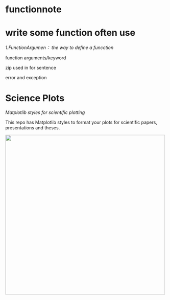 # functionnote
write some function often use
=============
*1.FunctionArgumen： 
the way to define a funcction*

function arguments/keyword
   
zip used in for sentence 
   
error and exception 
  
Science Plots
=============

*Matplotlib styles for scientific plotting* 

This repo has Matplotlib styles to format your plots for scientific papers, presentations and theses.

<img src="https://github.com/garrettj403/SciencePlots/raw/master/examples/figures/fig1.jpg" width="500">
